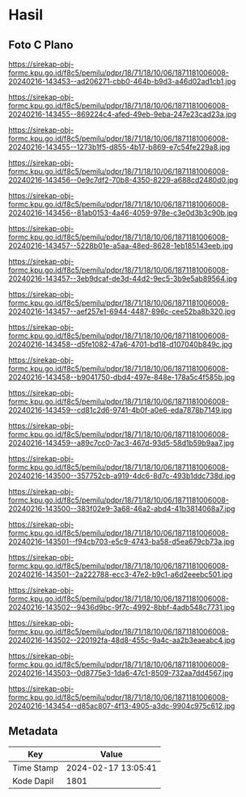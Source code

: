 # Hasil

## Foto C Plano

https://sirekap-obj-formc.kpu.go.id/f8c5/pemilu/pdpr/18/71/18/10/06/1871181006008-20240216-143453--ad206271-cbb0-464b-b9d3-a46d02ad1cb1.jpg

https://sirekap-obj-formc.kpu.go.id/f8c5/pemilu/pdpr/18/71/18/10/06/1871181006008-20240216-143455--869224c4-afed-49eb-9eba-247e23cad23a.jpg

https://sirekap-obj-formc.kpu.go.id/f8c5/pemilu/pdpr/18/71/18/10/06/1871181006008-20240216-143455--1273b1f5-d855-4b17-b869-e7c54fe229a8.jpg

https://sirekap-obj-formc.kpu.go.id/f8c5/pemilu/pdpr/18/71/18/10/06/1871181006008-20240216-143456--0e9c7df2-70b8-4350-8229-a688cd2480d0.jpg

https://sirekap-obj-formc.kpu.go.id/f8c5/pemilu/pdpr/18/71/18/10/06/1871181006008-20240216-143456--81ab0153-4a46-4059-978e-c3e0d3b3c90b.jpg

https://sirekap-obj-formc.kpu.go.id/f8c5/pemilu/pdpr/18/71/18/10/06/1871181006008-20240216-143457--5228b01e-a5aa-48ed-8628-1eb185143eeb.jpg

https://sirekap-obj-formc.kpu.go.id/f8c5/pemilu/pdpr/18/71/18/10/06/1871181006008-20240216-143457--3eb9dcaf-de3d-44d2-9ec5-3b9e5ab89564.jpg

https://sirekap-obj-formc.kpu.go.id/f8c5/pemilu/pdpr/18/71/18/10/06/1871181006008-20240216-143457--aef257e1-6944-4487-896c-cee52ba8b320.jpg

https://sirekap-obj-formc.kpu.go.id/f8c5/pemilu/pdpr/18/71/18/10/06/1871181006008-20240216-143458--d5fe1082-47a6-4701-bd18-d107040b849c.jpg

https://sirekap-obj-formc.kpu.go.id/f8c5/pemilu/pdpr/18/71/18/10/06/1871181006008-20240216-143458--b9041750-dbd4-497e-848e-178a5c4f585b.jpg

https://sirekap-obj-formc.kpu.go.id/f8c5/pemilu/pdpr/18/71/18/10/06/1871181006008-20240216-143459--cd81c2d6-9741-4b0f-a0e6-eda7878b7149.jpg

https://sirekap-obj-formc.kpu.go.id/f8c5/pemilu/pdpr/18/71/18/10/06/1871181006008-20240216-143459--a89c7cc0-7ac3-467d-93d5-58d1b59b9aa7.jpg

https://sirekap-obj-formc.kpu.go.id/f8c5/pemilu/pdpr/18/71/18/10/06/1871181006008-20240216-143500--357752cb-a919-4dc6-8d7c-493b1ddc738d.jpg

https://sirekap-obj-formc.kpu.go.id/f8c5/pemilu/pdpr/18/71/18/10/06/1871181006008-20240216-143500--383f02e9-3a68-46a2-abd4-41b3814068a7.jpg

https://sirekap-obj-formc.kpu.go.id/f8c5/pemilu/pdpr/18/71/18/10/06/1871181006008-20240216-143501--f94cb703-e5c9-4743-ba58-d5ea679cb73a.jpg

https://sirekap-obj-formc.kpu.go.id/f8c5/pemilu/pdpr/18/71/18/10/06/1871181006008-20240216-143501--2a222788-ecc3-47e2-b9c1-a6d2eeebc501.jpg

https://sirekap-obj-formc.kpu.go.id/f8c5/pemilu/pdpr/18/71/18/10/06/1871181006008-20240216-143502--9436d9bc-9f7c-4992-8bbf-4adb548c7731.jpg

https://sirekap-obj-formc.kpu.go.id/f8c5/pemilu/pdpr/18/71/18/10/06/1871181006008-20240216-143502--220192fa-48d8-455c-9a4c-aa2b3eaeabc4.jpg

https://sirekap-obj-formc.kpu.go.id/f8c5/pemilu/pdpr/18/71/18/10/06/1871181006008-20240216-143503--0d8775e3-1da6-47c1-8509-732aa7dd4567.jpg

https://sirekap-obj-formc.kpu.go.id/f8c5/pemilu/pdpr/18/71/18/10/06/1871181006008-20240216-143454--d85ac807-4f13-4905-a3dc-9904c975c612.jpg


## Metadata

| Key        | Value               |
| ---------- | ------------------- |
| Time Stamp | 2024-02-17 13:05:41 |
| Kode Dapil | 1801                |



